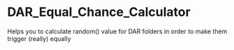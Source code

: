 # DAR_Equal_Chance_Calculator
Helps you to calculate random() value for DAR folders in order to make them trigger (really) equally
